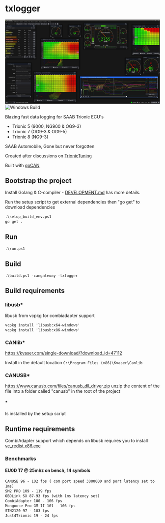 # txlogger
![](txlogger.jpg)
![Windows Build](https://github.com/roffe/txlogger/actions/workflows/windows.yml/badge.svg)

Blazing fast data logging for SAAB Trionic ECU's

- Trionic 5 (9000, NG900 & OG9-3)
- Trionic 7 (OG9-3 & OG9-5)
- Trionic 8 (NG9-3)

SAAB Automobile, Gone but never forgotten

Created after discussions on [TrionicTuning](https://www.trionictuning.com/forum/viewtopic.php?f=34&t=14297)

Built with [goCAN](https://github.com/roffe/gocan)

## Bootstrap the project

Install Golang & C-compiler - [DEVELOPMENT.md](DEVELOPMENT.md) has more details.

Run the setup script to get external dependencies then "go get" to download dependencies

    .\setup_build_env.ps1
    go get .

## Run
    .\run.ps1

## Build
    .\build.ps1 -cangateway -txlogger

## Build requirements

### libusb*

libusb from vcpkg for combiadapter support

    vcpkg install 'libusb:x64-windows'
    vcpkg install 'libusb:x86-windows'

### CANlib*

https://kvaser.com/single-download/?download_id=47112

Install in the default location `C:\Program Files (x86)\Kvaser\Canlib`

### CANUSB*

https://www.canusb.com/files/canusb_dll_driver.zip
unzip the content of the file into a folder called "canusb" in the root of the project

#### *
Is installed by the setup script

## Runtime requirements

CombiAdapter support which depends on libusb requires you to install [vc_redist.x86.exe](https://www.microsoft.com/en-gb/download/confirmation.aspx?id=48145)

### Benchmarks

#### EU0D T7 @ 25mhz on bench, 14 symbols

    CANUSB 96 - 102 fps ( com port speed 3000000 and port latency set to 1ms)
    SM2 PRO 109 - 119 fps
    OBDLink SX 87-93 fps (with 1ms latency set)
    CombiAdapter 100 - 106 fps
    Mongoose Pro GM II 101 - 106 fps
    STN2120 97 - 103 fps
    Just4Trionic 19 - 24 fps
